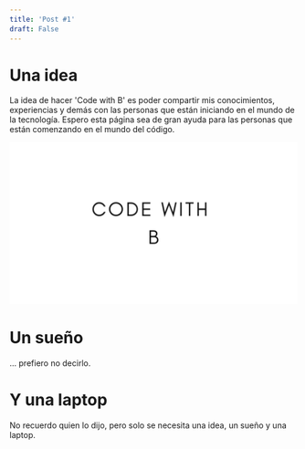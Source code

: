 ```yaml
---
title: 'Post #1'
draft: False
---
```


# Una idea

La idea de hacer 'Code with B' es poder compartir mis conocimientos, experiencias y demás con las personas que están iniciando en el mundo de la tecnología. Espero esta página sea de gran ayuda para las personas que están comenzando en el mundo del código.

![Code with B image](/images/CodeWithB.PNG) 

# Un sueño

... prefiero no decirlo. 

# Y una laptop

No recuerdo quien lo dijo, pero solo se necesita una idea, un sueño y una laptop.